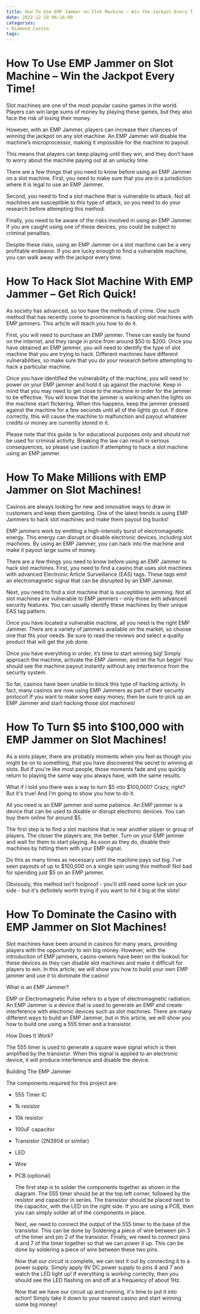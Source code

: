 ```yaml
---
title: How To Use EMP Jammer on Slot Machine – Win the Jackpot Every Time!
date: 2022-12-18 06:16:09
categories:
- Diamond Casino
tags:
---
```



#  How To Use EMP Jammer on Slot Machine – Win the Jackpot Every Time!

Slot machines are one of the most popular casino games in the world. Players can win large sums of money by playing these games, but they also face the risk of losing their money.

However, with an EMP Jammer, players can increase their chances of winning the jackpot on any slot machine. An EMP Jammer will disable the machine’s microprocessor, making it impossible for the machine to payout.

This means that players can keep playing until they win, and they don’t have to worry about the machine paying out at an unlucky time.

There are a few things that you need to know before using an EMP Jammer on a slot machine. First, you need to make sure that you are in a jurisdiction where it is legal to use an EMP Jammer.

Second, you need to find a slot machine that is vulnerable to attack. Not all machines are susceptible to this type of attack, so you need to do your research before attempting this method.

Finally, you need to be aware of the risks involved in using an EMP Jammer. If you are caught using one of these devices, you could be subject to criminal penalties.

Despite these risks, using an EMP Jammer on a slot machine can be a very profitable endeavor. If you are lucky enough to find a vulnerable machine, you can walk away with the jackpot every time.

#  How To Hack Slot Machine With EMP Jammer – Get Rich Quick!

As society has advanced, so too have the methods of crime. One such method that has recently come to prominence is hacking slot machines with EMP jammers. This article will teach you how to do it.

First, you will need to purchase an EMP jammer. These can easily be found on the internet, and they range in price from around $50 to $200. Once you have obtained an EMP jammer, you will need to identify the type of slot machine that you are trying to hack. Different machines have different vulnerabilities, so make sure that you do your research before attempting to hack a particular machine.

Once you have identified the vulnerability of the machine, you will need to power on your EMP jammer and hold it up against the machine. Keep in mind that you may need to get close to the machine in order for the jammer to be effective. You will know that the jammer is working when the lights on the machine start flickering. When this happens, keep the jammer pressed against the machine for a few seconds until all of the lights go out. If done correctly, this will cause the machine to malfunction and payout whatever credits or money are currently stored in it.

Please note that this guide is for educational purposes only and should not be used for criminal activity. Breaking the law can result in serious consequences, so please use caution if attempting to hack a slot machine using an EMP jammer.

#  How To Make Millions with EMP Jammer on Slot Machines!

Casinos are always looking for new and innovative ways to draw in customers and keep them gambling. One of the latest trends is using EMP Jammers to hack slot machines and make them payout big bucks!

EMP jammers work by emitting a high-intensity burst of electromagnetic energy. This energy can disrupt or disable electronic devices, including slot machines. By using an EMP Jammer, you can hack into the machine and make it payout large sums of money.

There are a few things you need to know before using an EMP Jammer to hack slot machines. First, you need to find a casino that uses slot machines with advanced Electronic Article Surveillance (EAS) tags. These tags emit an electromagnetic signal that can be disrupted by an EMP Jammer.

Next, you need to find a slot machine that is susceptible to jamming. Not all slot machines are vulnerable to EMP jammers – only those with advanced security features. You can usually identify these machines by their unique EAS tag pattern.

Once you have located a vulnerable machine, all you need is the right EMP Jammer. There are a variety of jammers available on the market, so choose one that fits your needs. Be sure to read the reviews and select a quality product that will get the job done.

Once you have everything in order, it’s time to start winning big! Simply approach the machine, activate the EMP Jammer, and let the fun begin! You should see the machine payout instantly without any interference from the security system.

So far, casinos have been unable to block this type of hacking activity. In fact, many casinos are now using EMP Jammers as part of their security protocol! If you want to make some easy money, then be sure to pick up an EMP Jammer and start hacking those slot machines!

#  How To Turn $5 into $100,000 with EMP Jammer on Slot Machines!

As a slots player, there are probably moments when you feel as though you might be on to something, that you have discovered the secret to winning at slots. But if you're like most people, those moments fade and you quickly return to playing the same way you always have, with the same results.

What if I told you there was a way to turn $5 into $100,000? Crazy, right? But it's true! And I'm going to show you how to do it.

All you need is an EMP jammer and some patience. An EMP jammer is a device that can be used to disable or disrupt electronic devices. You can buy them online for around $5.

The first step is to find a slot machine that is near another player or group of players. The closer the players are, the better. Turn on your EMP jammer and wait for them to start playing. As soon as they do, disable their machines by hitting them with your EMP signal.

Do this as many times as necessary until the machine pays out big. I've seen payouts of up to $100,000 on a single spin using this method! Not bad for spending just $5 on an EMP jammer.

Obviously, this method isn't foolproof - you'll still need some luck on your side - but it's definitely worth trying if you want to hit it big at the slots!

#  How To Dominate the Casino with EMP Jammer on Slot Machines!

Slot machines have been around in casinos for many years, providing players with the opportunity to win big money.  However, with the introduction of EMP jammers, casino owners have been on the lookout for these devices as they can disable slot machines and make it difficult for players to win. In this article, we will show you how to build your own EMP jammer and use it to dominate the casino!

What is an EMP Jammer?

EMP or Electromagnetic Pulse refers to a type of electromagnetic radiation. An EMP Jammer is a device that is used to generate an EMP and create interference with electronic devices such as slot machines. There are many different ways to build an EMP Jammer, but in this article, we will show you how to build one using a 555 timer and a transistor.

How Does It Work?

The 555 timer is used to generate a square wave signal which is then amplified by the transistor. When this signal is applied to an electronic device, it will produce interference and disable the device.

Building The EMP Jammer

The components required for this project are: 
- 555 Timer IC 
- 1k resistor 
- 10k resistor 
- 100uF capacitor 
- Transistor (2N3904 or similar) 
- LED 
- Wire 
- PCB (optional)



	The first step is to solder the components together as shown in the diagram. The 555 timer should be at the top left corner, followed by the resistor and capacitor in series. The transistor should be placed next to the capacitor, with the LED on the right side. If you are using a PCB, then you can simply solder all of the components in place.



	Next, we need to connect the output of the 555 timer to the base of the transistor. This can be done by Soldering a piece of wire between pin 3 of the timer and pin 2 of the transistor. Finally, we need to connect pins 4 and 7 of the timer together so that we can power it up. This can be done by soldering a piece of wire between these two pins.



	Now that our circuit is complete, we can test it out by connecting it to a power supply. Simply apply 9V DC power supply to pins 4 and 7 and watch the LED light up! If everything is working correctly, then you should see the LED flashing on and off at a frequency of about 1Hz.



	Now that we have our circuit up and running, it's time to put it into action! Simply take it down to your nearest casino and start winning some big money!